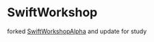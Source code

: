 # SwiftWorkshop

forked [SwiftWorkshopAlpha](https://github.com/kimjj81/SwiftWorkshopAlpha) and update for study

